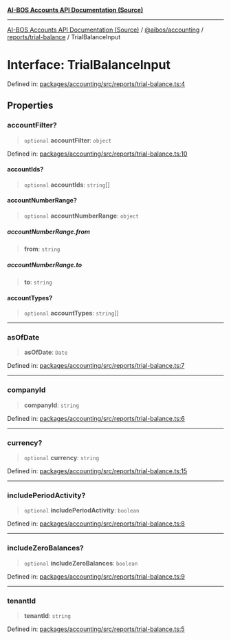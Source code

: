 [**AI-BOS Accounts API Documentation (Source)**](../../../../../README.md)

***

[AI-BOS Accounts API Documentation (Source)](../../../../../README.md) / [@aibos/accounting](../../../README.md) / [reports/trial-balance](../README.md) / TrialBalanceInput

# Interface: TrialBalanceInput

Defined in: [packages/accounting/src/reports/trial-balance.ts:4](https://github.com/pohlai88/accounts/blob/48103fb36d28b2b9bfb33472b6de2f719773cde9/packages/accounting/src/reports/trial-balance.ts#L4)

## Properties

### accountFilter?

> `optional` **accountFilter**: `object`

Defined in: [packages/accounting/src/reports/trial-balance.ts:10](https://github.com/pohlai88/accounts/blob/48103fb36d28b2b9bfb33472b6de2f719773cde9/packages/accounting/src/reports/trial-balance.ts#L10)

#### accountIds?

> `optional` **accountIds**: `string`[]

#### accountNumberRange?

> `optional` **accountNumberRange**: `object`

##### accountNumberRange.from

> **from**: `string`

##### accountNumberRange.to

> **to**: `string`

#### accountTypes?

> `optional` **accountTypes**: `string`[]

***

### asOfDate

> **asOfDate**: `Date`

Defined in: [packages/accounting/src/reports/trial-balance.ts:7](https://github.com/pohlai88/accounts/blob/48103fb36d28b2b9bfb33472b6de2f719773cde9/packages/accounting/src/reports/trial-balance.ts#L7)

***

### companyId

> **companyId**: `string`

Defined in: [packages/accounting/src/reports/trial-balance.ts:6](https://github.com/pohlai88/accounts/blob/48103fb36d28b2b9bfb33472b6de2f719773cde9/packages/accounting/src/reports/trial-balance.ts#L6)

***

### currency?

> `optional` **currency**: `string`

Defined in: [packages/accounting/src/reports/trial-balance.ts:15](https://github.com/pohlai88/accounts/blob/48103fb36d28b2b9bfb33472b6de2f719773cde9/packages/accounting/src/reports/trial-balance.ts#L15)

***

### includePeriodActivity?

> `optional` **includePeriodActivity**: `boolean`

Defined in: [packages/accounting/src/reports/trial-balance.ts:8](https://github.com/pohlai88/accounts/blob/48103fb36d28b2b9bfb33472b6de2f719773cde9/packages/accounting/src/reports/trial-balance.ts#L8)

***

### includeZeroBalances?

> `optional` **includeZeroBalances**: `boolean`

Defined in: [packages/accounting/src/reports/trial-balance.ts:9](https://github.com/pohlai88/accounts/blob/48103fb36d28b2b9bfb33472b6de2f719773cde9/packages/accounting/src/reports/trial-balance.ts#L9)

***

### tenantId

> **tenantId**: `string`

Defined in: [packages/accounting/src/reports/trial-balance.ts:5](https://github.com/pohlai88/accounts/blob/48103fb36d28b2b9bfb33472b6de2f719773cde9/packages/accounting/src/reports/trial-balance.ts#L5)
